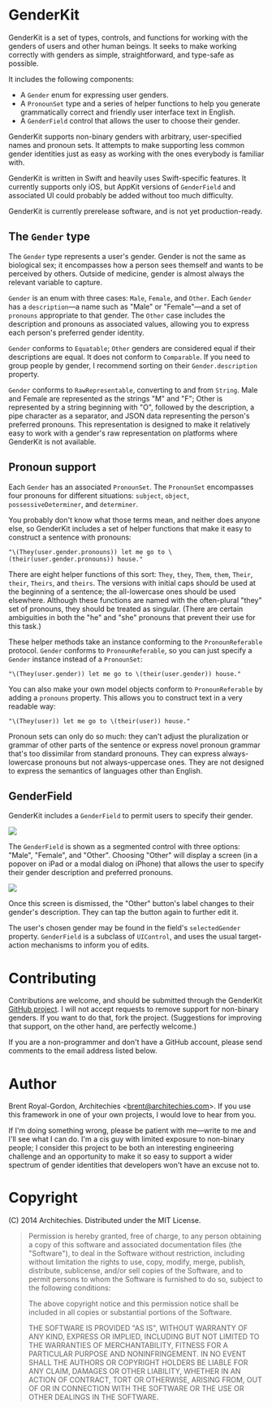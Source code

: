 GenderKit
=======

GenderKit is a set of types, controls, and functions for working with the genders of 
users and other human beings. It seeks to make working correctly with genders as 
simple, straightforward, and type-safe as possible.

It includes the following components:

* A `Gender` enum for expressing user genders.
* A `PronounSet` type and a series of helper functions to help you generate 
  grammatically correct and friendly user interface text in English.
* A `GenderField` control that allows the user to choose their gender.

GenderKit supports non-binary genders with arbitrary, user-specified names and 
pronoun sets. It attempts to make supporting less common gender identities just as 
easy as working with the ones everybody is familiar with. 

GenderKit is written in Swift and heavily uses Swift-specific features. It currently 
supports only iOS, but AppKit versions of `GenderField` and associated UI could 
probably be added without too much difficulty.

GenderKit is currently prerelease software, and is not yet production-ready.

The `Gender` type
-------------

The `Gender` type represents a user's gender. Gender is not the same as biological 
sex; it encompasses how a person sees themself and wants to be perceived by 
others. Outside of medicine, gender is almost always the relevant variable to 
capture.

`Gender` is an enum with three cases: `Male`, `Female`, and `Other`. Each 
`Gender` has a `description`—a name such as "Male" or "Female"—and a set of 
`pronouns` appropriate to that gender. The `Other` case includes the description 
and pronouns as associated values, allowing you to express each person's preferred 
gender identity.

`Gender` conforms to `Equatable`; `Other` genders are considered equal if their 
descriptions are equal. It does not conform to `Comparable`. If you need to group 
people by gender, I recommend sorting on their `Gender.description` property.

`Gender` conforms to `RawRepresentable`, converting to and from `String`. Male 
and Female are represented as the strings "M" and "F"; Other is represented by a 
string beginning with "O", followed by the description, a pipe character as a 
separator, and JSON data representing the person's preferred pronouns. This 
representation is designed to make it relatively easy to work with a gender's raw
representation on platforms where GenderKit is not available.

Pronoun support
-----------

Each `Gender` has an associated `PronounSet`. The `PronounSet` encompasses four 
pronouns for different situations: `subject`, `object`, `possessiveDeterminer`, and 
`determiner`.

You probably don't know what those terms mean, and neither does anyone else, so 
GenderKit includes a set of helper functions that make it easy to construct a 
sentence with pronouns:

    "\(They(user.gender.pronouns)) let me go to \(their(user.gender.pronouns)) house."

There are eight helper functions of this sort: `They`, `they`, `Them`, `them`, 
`Their`, `their`, `Theirs`, and `theirs`. The versions with initial caps should be 
used at the beginning of a sentence; the all-lowercase ones should be used 
elsewhere. Although these functions are named with the often-plural "they" set of 
pronouns, they should be treated as singular. (There are certain ambiguities in 
both the "he" and "she" pronouns that prevent their use for this task.)

These helper methods take an instance conforming to the `PronounReferable` 
protocol. `Gender` conforms to `PronounReferable`, so you can just specify a 
`Gender` instance instead of a `PronounSet`:

    "\(They(user.gender)) let me go to \(their(user.gender)) house."

You can also make your own model objects conform to `PronounReferable` by adding 
a `pronouns` property. This allows you to construct text in a very readable way:

    "\(They(user)) let me go to \(their(user)) house."

Pronoun sets can only do so much: they can't adjust the pluralization or grammar of 
other parts of the sentence or express novel pronoun grammar that's too dissimilar 
from standard pronouns. They can express always-lowercase pronouns but not 
always-uppercase ones. They are not designed to express the semantics of 
languages other than English.

GenderField
--------

GenderKit includes a `GenderField` to permit users to specify their gender.

![](https://raw.githubusercontent.com/brentdax/GenderKit/master/ReadmeImages/control.png)

The `GenderField` is shown as a segmented control with three options: "Male", 
"Female", and "Other". Choosing "Other" will display a screen (in a popover on
iPad or a modal dialog on iPhone) that allows the user to specify their gender 
description and preferred pronouns.

![](https://raw.githubusercontent.com/brentdax/GenderKit/master/ReadmeImages/designer.png)

Once this screen is dismissed, the "Other" button's label changes to their 
gender's description. They can tap the button again to further edit it.

The user's chosen gender may be found in the field's `selectedGender` property. 
`GenderField` is a subclass of `UIControl`, and uses the usual target-action 
mechanisms to inform you of edits.

Contributing
=========

Contributions are welcome, and should be submitted through the GenderKit
[GitHub project](https://github.com/brentdax/GenderKit). I will not accept 
requests to remove support for non-binary genders. If you want to do that, fork the 
project. (Suggestions for improving that support, on the other hand, are perfectly 
welcome.)

If you are a non-programmer and don't have a GitHub account, please send 
comments to the email address listed below.

Author
=====

Brent Royal-Gordon, Architechies \<brent@architechies.com\>. If you use this 
framework in one of your own projects, I would love to hear from you.

If I'm doing something wrong, please be patient with me—write to me and I'll see
what I can do. I'm a cis guy with limited exposure to non-binary people; I consider 
this project to be both an interesting engineering challenge and an opportunity to 
make it so easy to support a wider spectrum of gender identities that developers 
won't have an excuse not to. 

Copyright
=======

(C) 2014 Architechies. Distributed under the MIT License.

> Permission is hereby granted, free of charge, to any person obtaining a copy 
> of this software and associated documentation files (the "Software"), to deal 
> in the Software without restriction, including without limitation the rights to 
> use, copy, modify, merge, publish, distribute, sublicense, and/or sell copies 
> of the Software, and to permit persons to whom the Software is furnished to do 
> so, subject to the following conditions:
> 
> The above copyright notice and this permission notice shall be included in all 
> copies or substantial portions of the Software.
> 
> THE SOFTWARE IS PROVIDED "AS IS", WITHOUT WARRANTY OF ANY KIND, EXPRESS 
> OR IMPLIED, INCLUDING BUT NOT LIMITED TO THE WARRANTIES OF MERCHANTABILITY, 
> FITNESS FOR A PARTICULAR PURPOSE AND NONINFRINGEMENT. IN NO EVENT SHALL THE 
> AUTHORS OR COPYRIGHT HOLDERS BE LIABLE FOR ANY CLAIM, DAMAGES OR OTHER 
> LIABILITY, WHETHER IN AN ACTION OF CONTRACT, TORT OR OTHERWISE, ARISING 
> FROM, OUT OF OR IN CONNECTION WITH THE SOFTWARE OR THE USE OR OTHER DEALINGS 
> IN THE SOFTWARE.
